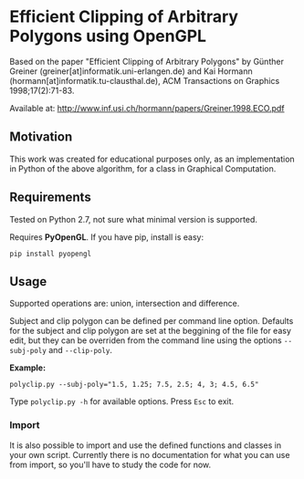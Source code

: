 # Efficient Clipping of Arbitrary Polygons using OpenGPL

Based on the paper "Efficient Clipping of Arbitrary Polygons" by Günther Greiner (greiner[at]informatik.uni-erlangen.de) and Kai Hormann (hormann[at]informatik.tu-clausthal.de), ACM Transactions on Graphics 1998;17(2):71-83.

Available at: <http://www.inf.usi.ch/hormann/papers/Greiner.1998.ECO.pdf>


## Motivation

This work was created for educational purposes only, as an implementation in Python of the above algorithm, for a class in Graphical Computation.


## Requirements

Tested on Python 2.7, not sure what minimal version is supported.

Requires **PyOpenGL**. If you have pip, install is easy:

`pip install pyopengl`


## Usage

Supported operations are: union, intersection and difference.

Subject and clip polygon can be defined per command line option. Defaults for the subject and clip polygon are set at the beggining of the file for easy edit, but they can be overriden from the command line using the options `--subj-poly` and `--clip-poly`.

**Example:**

`polyclip.py --subj-poly="1.5, 1.25; 7.5, 2.5; 4, 3; 4.5, 6.5"`

Type `polyclip.py -h` for available options. Press `Esc` to exit.


### Import

It is also possible to import and use the defined functions and classes in your own script. Currently there is no documentation for what you can use from import, so you'll have to study the code for now.